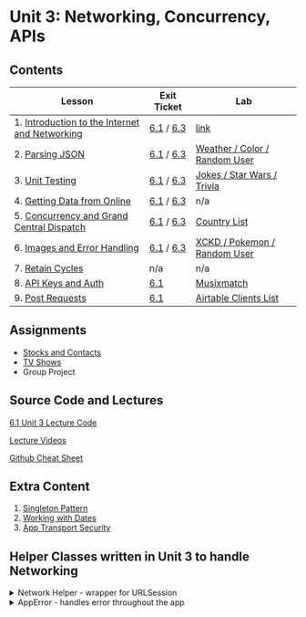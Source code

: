 
# Unit 3:  Networking, Concurrency, APIs

## Contents

| Lesson | Exit Ticket | Lab |
| --- | --- | --- |
| 1. [Introduction to the Internet and Networking](https://github.com/joinpursuit/Pursuit-Core-iOS/blob/master/networking-concurrency-apis/intro-to-the-internet-and-networking/README.md) | [6.1](https://canvas.instructure.com/courses/1605734/assignments/12289325) / [6.3](https://canvas.instructure.com/courses/1705726/assignments/12465058) | [link](https://github.com/joinpursuit/Pursuit-Core-Introduction-To-Networking-and-APIs-Lab) |
| 2. [Parsing JSON](https://github.com/joinpursuit/Pursuit-Core-iOS/blob/master/networking-concurrency-apis/parsing-json/README.md) | [6.1](https://canvas.instructure.com/courses/1605734/assignments/12323266) / [6.3](https://canvas.instructure.com/courses/1705726/assignments/12465031) | [Weather / Color / Random User](https://github.com/joinpursuit/Pursuit-Core-iOS-Parsing-JSON-Lab) |
| 3. [Unit Testing](https://github.com/joinpursuit/Pursuit-Core-iOS/blob/master/networking-concurrency-apis/introduction-to-unit-testing/README.md) | [6.1](https://canvas.instructure.com/courses/1605734/assignments/12344585) / [6.3](https://canvas.instructure.com/courses/1705726/assignments/12465028) | [Jokes / Star Wars / Trivia](https://github.com/joinpursuit/Pursuit-Core-iOS-Introduction-to-Unit-Testing-Lab) |
| 4. [Getting Data from Online](https://github.com/joinpursuit/Pursuit-Core-iOS/blob/master/networking-concurrency-apis/getting-data-from-online/README.md) | [6.1](https://canvas.instructure.com/courses/1605734/assignments/12382891) / [6.3](https://canvas.instructure.com/courses/1705726/assignments/12465071) | n/a |
| 5. [Concurrency and Grand Central Dispatch](https://github.com/joinpursuit/Pursuit-Core-iOS/tree/master/networking-concurrency-apis/concurrency) | [6.1](https://canvas.instructure.com/courses/1605734/assignments/12394340) / [6.3](https://canvas.instructure.com/courses/1705726/assignments/12465060) | [Country List](https://github.com/joinpursuit/Pursuit-Core-iOS-Concurrency-Lab/blob/master/README.md) |
| 6. [Images and Error Handling](https://github.com/joinpursuit/Pursuit-Core-iOS/tree/4_3/lessons/unit3/ErrorHandlingAndImages) | [6.1](https://canvas.instructure.com/courses/1605734/assignments/12453542) / [6.3](https://canvas.instructure.com/courses/1705726/assignments/12465040) | [XCKD / Pokemon / Random User](https://github.com/joinpursuit/Pursuit-Core-iOS-Images-Lab/blob/master/README.md) |
| 7. [Retain Cycles](https://github.com/joinpursuit/Pursuit-Core-iOS/blob/master/networking-concurrency-apis/memory-management-and-arc/README.md) | n/a | n/a |
| 8. [API Keys and Auth](https://github.com/joinpursuit/Pursuit-Core-iOS/blob/master/networking-concurrency-apis/api-keys-basic-authentication/README.md) | [6.1](https://canvas.instructure.com/courses/1605734/assignments/12480829) | [Musixmatch](https://github.com/joinpursuit/Pursuit-Core-iOS-API-Keys-Lab/blob/master/README.md) |
| 9. [Post Requests](https://github.com/joinpursuit/Pursuit-Core-iOS/blob/master/networking-concurrency-apis/post-requests/README.md) | [6.1](https://canvas.instructure.com/courses/1605734/assignments/12503024) | [Airtable Clients List](https://github.com/joinpursuit/Pursuit-Core-iOS-Post-Requests-with-Airtable) |


## Assignments

- [Stocks and Contacts](https://github.com/joinpursuit/Pursuit-Core-iOS-Unit3-Assignment1)
- [TV Shows](https://github.com/joinpursuit/AC-iOS-EpisodesFromOnline-HW/blob/master/README.md)
- Group Project

## Source Code and Lectures

[6.1 Unit 3 Lecture Code](./lecture-files)

[Lecture Videos](https://www.youtube.com/channel/UCDN46W3L67JMtrRb-u_cgCA)

[Github Cheat Sheet](https://github.com/davidlawrencer/github-cheat-sheet)


## Extra Content

1. [Singleton Pattern](./singleton-pattern/README.md)
1. [Working with Dates](./working-with-dates/README.md)
1. [App Transport Security](./app-transport-security/README.md)


## Helper Classes written in Unit 3 to handle Networking


<details>
	<summary>Network Helper - wrapper for URLSession</summary>

```swift
import Foundation

enum HTTPMethod: String {
    case get = "GET"
    case post = "POST"
}

class NetworkHelper {

    // MARK: - Static Properties

    static let manager = NetworkHelper()

    // MARK: - Internal Properties

    func performDataTask(withUrl url: URL,
                         andHTTPBody body: Data? = nil,
                         andMethod httpMethod: HTTPMethod,
                         completionHandler: @escaping ((Result<Data, AppError>) -> Void)) {
        var request = URLRequest(url: url)
        request.httpMethod = httpMethod.rawValue
        request.httpBody = body
        request.addValue("application/json", forHTTPHeaderField: "Content-Type")

        urlSession.dataTask(with: request) { (data, response, error) in
            DispatchQueue.main.async {
                guard let data = data else {
                    completionHandler(.failure(.noDataReceived))
                    return
                }

                guard let response = response as? HTTPURLResponse, (200...299) ~= response.statusCode else {
                    completionHandler(.failure(.badStatusCode))
                    return
                }

                if let error = error {
                    let error = error as NSError
                    if error.domain == NSURLErrorDomain && error.code == NSURLErrorNotConnectedToInternet {
                        completionHandler(.failure(.noInternetConnection))
                        return
                    } else {
                        completionHandler(.failure(.other(rawError: error)))
                        return
                    }
                }
                completionHandler(.success(data))
            }
            }.resume()
    }

    // MARK: - Private Properties and Initializers

    private let urlSession = URLSession(configuration: URLSessionConfiguration.default)

    private init() {}
}
```

</details>


<details>
	<summary>AppError - handles error throughout the app</summary>

```swift
import Foundation

enum AppError: Error {
    case unauthenticated
    case invalidJSONResponse
    case couldNotParseJSON(rawError: Error)
    case noInternetConnection
    case badURL
    case badStatusCode
    case noDataReceived
    case notAnImage
    case other(rawError: Error)
}
```

</details>
